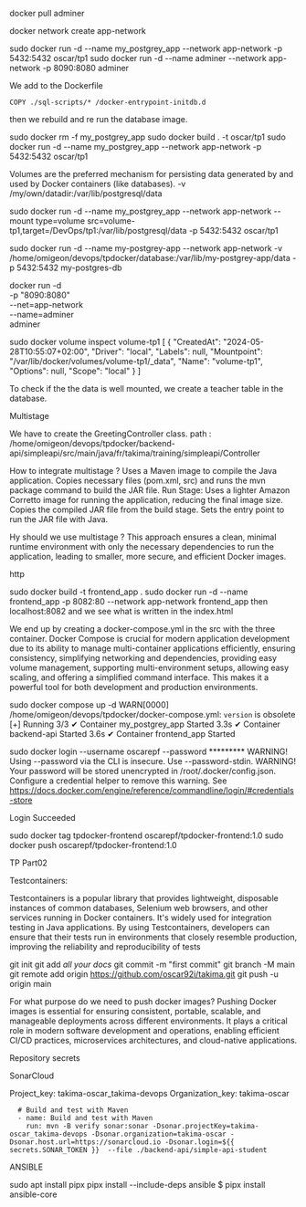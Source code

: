 

docker pull adminer

docker network create app-network

sudo docker run -d --name my_postgrey_app --network app-network -p 5432:5432 oscar/tp1
sudo docker run -d --name adminer --network app-network -p 8090:8080 adminer

We add to the Dockerfile
``` 
COPY ./sql-scripts/* /docker-entrypoint-initdb.d
```
then we rebuild and re run the database image.

sudo docker rm -f my_postgrey_app
sudo docker build . -t oscar/tp1
sudo docker run -d --name my_postgrey_app --network app-network -p 5432:5432 oscar/tp1

Volumes are the preferred mechanism for persisting data generated by and used by Docker containers (like databases).
-v /my/own/datadir:/var/lib/postgresql/data

sudo docker run -d --name my_postgrey_app --network app-network --mount type=volume src=volume-tp1,target=/DevOps/tp1:/var/lib/postgresql/data -p 5432:5432 oscar/tp1

sudo docker run -d --name my-postgrey-app --network app-network -v /home/omigeon/devops/tpdocker/database:/var/lib/my-postgrey-app/data -p 5432:5432 my-postgres-db

docker run -d \
  -p "8090:8080" \
  --net=app-network \
  --name=adminer \
  adminer


sudo docker volume inspect volume-tp1
[
    {
        "CreatedAt": "2024-05-28T10:55:07+02:00",
        "Driver": "local",
        "Labels": null,
        "Mountpoint": "/var/lib/docker/volumes/volume-tp1/_data",
        "Name": "volume-tp1",
        "Options": null,
        "Scope": "local"
    }
]

To check if the the data is well mounted, we create a teacher table in the database.

Multistage

We have to create the GreetingController class. 
path : /home/omigeon/devops/tpdocker/backend-api/simpleapi/src/main/java/fr/takima/training/simpleapi/Controller

How to integrate multistage ?
Uses a Maven image to compile the Java application.
Copies necessary files (pom.xml, src) and runs the mvn package command to build the JAR file.
Run Stage:
Uses a lighter Amazon Corretto image for running the application, reducing the final image size.
Copies the compiled JAR file from the build stage.
Sets the entry point to run the JAR file with Java.

Hy should we use multistage ?
This approach ensures a clean, minimal runtime environment with only the necessary dependencies to run the application, leading to smaller, more secure, and efficient Docker images.



http


sudo docker build -t frontend_app .
sudo docker run -d --name frontend_app -p 8082:80 --network app-network frontend_app
then localhost:8082 and we see what is written in the index.html

We end up by creating a docker-compose.yml in the src with the three container.
Docker Compose is crucial for modern application development due to its ability to manage multi-container applications efficiently, ensuring consistency, simplifying networking and dependencies, providing easy volume management, supporting multi-environment setups, allowing easy scaling, and offering a simplified command interface. This makes it a powerful tool for both development and production environments.

sudo docker compose up -d
WARN[0000] /home/omigeon/devops/tpdocker/docker-compose.yml: `version` is obsolete 
[+] Running 3/3
 ✔ Container my_postgrey_app  Started                                                                                             3.3s 
 ✔ Container backend-api      Started                                                                                             3.6s 
 ✔ Container frontend_app     Started 



 sudo docker login --username oscarepf --password *********
WARNING! Using --password via the CLI is insecure. Use --password-stdin.
WARNING! Your password will be stored unencrypted in /root/.docker/config.json.
Configure a credential helper to remove this warning. See
https://docs.docker.com/engine/reference/commandline/login/#credentials-store

Login Succeeded

sudo docker tag tpdocker-frontend oscarepf/tpdocker-frontend:1.0
sudo docker push oscarepf/tpdocker-frontend:1.0

TP Part02

Testcontainers:


Testcontainers is a popular library that provides lightweight, disposable instances of common databases, Selenium web browsers, and other services running in Docker containers. It's widely used for integration testing in Java applications. By using Testcontainers, developers can ensure that their tests run in environments that closely resemble production, improving the reliability and reproducibility of tests

git init
git add *all your docs*
git commit -m "first commit"
git branch -M main
git remote add origin https://github.com/oscar92i/takima.git
git push -u origin main


For what purpose do we need to push docker images?
Pushing Docker images is essential for ensuring consistent, portable, scalable, and manageable deployments across different environments. It plays a critical role in modern software development and operations, enabling efficient CI/CD practices, microservices architectures, and cloud-native applications.


Repository secrets


SonarCloud

Project_key: takima-oscar_takima-devops
Organization_key: takima-oscar

      # Build and test with Maven
      - name: Build and test with Maven
        run: mvn -B verify sonar:sonar -Dsonar.projectKey=takima-oscar_takima-devops -Dsonar.organization=takima-oscar -Dsonar.host.url=https://sonarcloud.io -Dsonar.login=${{ secrets.SONAR_TOKEN }}  --file ./backend-api/simple-api-student


ANSIBLE

sudo apt install pipx
pipx install --include-deps ansible
$ pipx install ansible-core
